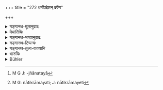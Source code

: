 +++
title = "272 धर्मोपदेशन् दर्पेण"

+++

<details><summary>गङ्गानथ-मूलानुवादः</summary>

If through arrogance, he teaches brāhmaṇas their duty, the king shall pour heated oil into his mouth and ears.—(272)
</details>

<details><summary>मेधातिथिः</summary>

"अयं ते स्वधर्मः," "इयं वात्रेतिकर्तव्यता," "मैवं कार्षीः," "छान्दसो ऽसि" इत्य् एवमादिव्याकरणलेशज्ञतया[^२०५] दुन्दुकत्वेन दर्पवन्तः शूद्रा उपदिशन्ति । तेषम् एष दण्डः । यस् तु प्रणयात् ब्राह्मणापाश्रयाद् एव व्युत्पन्नो विस्मृतं कथंचिद् देशकालविभागं स्मारयेत्- "पूर्वाह्णकालं नातिक्रामय,[^२०६] क्रियतां दैवं कर्म, देवांस् तर्पयोपवीति भव, मा प्राचीनावीतं कार्षीः" इति न दोषः । **तप्तम्** अग्निसंबन्धात् पीडाकरम् । **आसेचयेत्** क्षारयेत् । 


[^२०६]:
     M G: nātikrāmayati; J: nātikrāmayeti


[^२०५]:
     M G J: -jñānatayā

- <u>युक्तं</u> वक्त्रे, मुखेनोपदेशकत्वात् । श्रोत्रस्य को ऽपराधः । 

<u>प्राग्</u> असत्तर्कादिश्रवणम् ॥ ८.२७२ ॥
</details>

<details><summary>गङ्गानथ-भाष्यानुवादः</summary>

Sometimes *Śūdras*, ‘through arrogance’ due to a slight knowledge of grammar, address to Brāhmaṇas such advice as—‘this is your duty,’—‘such is the procedure of this rite’—‘do not do it in this manner, you who are learned in the Veda.’ And the text lays down the penalty for such
*Śūdras*. If however a *Śūdra* has learnt things through his association
with Brāhmaṇas, and points out lapses as to proper time and place due to forgetting the details, in a friendly manner, with such words as—‘Do not please omit the morning time,’ ‘fulfil your duties towards the gods,’ ‘satisfy the gods,’ ‘wear the cloth over your right shoulder, and not the reverse,’—then there is nothing wrong in this.

‘*Heated*’—put into fire and hence painful.

‘*Pour*’—make it flow.

“It is right that it should be poured into his mouth, since it is with the mouth that he offers the advice. But what is the fault of the ears?”

Their fault lies in having listened to misguided reasonings (which make him think himself qualified for offering the advice).—(272)
</details>

<details><summary>गङ्गानथ-टिप्पन्यः</summary>

*Cf*. 11.115.

This verse is quoted in *Aparārka* (p. 809), which adds that ‘*asya*’
stands for the *Śūdra*;—and in *Vivādaratnākara* (p. 254).
</details>

<details><summary>गङ्गानथ-तुल्य-वाक्यानि</summary>

*Viṣṇu* (5-24).—‘If a low-born man, through arrogance, give instruction
to a member of the highest caste, concerning his duty, let the King
order hot oil to be poured into his mouth.’

*Nārada* (15-16.24).—‘If the Śūdra is insolent enough to give lessons to
Brāhmaṇas regarding their duty, the King shall order hot oil to he
poured into his mouth and ears.’

*Bṛhaspati* (20.12).—‘A Śūdra teaching the precepts of religion, or
uttering the words of the Veda, or insulting a Brāhmaṇa, shall he
punished by cutting out his tongue.’
</details>

<details><summary>भारुचिः</summary>

धर्मोपदेशसामर्थ्यं चैतच्छूद्रस्यार्थाद् विज्ञेयम् । एवं च सति नेदं लिङ्गं शूद्रस्य शास्त्रप्राप्तेर् भवति ॥ ८.२७१ ॥
</details>

<details><summary>Bühler</summary>

272	If he arrogantly teaches Brahmanas their duty, the king shall cause hot oil to be poured into his mouth and into his ears.
</details>
